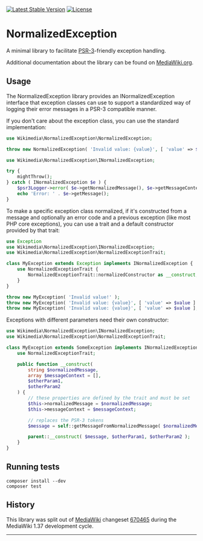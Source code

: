 [![Latest Stable Version]](https://packagist.org/packages/wikimedia/normalized-exception) [![License]](https://packagist.org/packages/wikimedia/normalized-exception)

NormalizedException
=====================

A minimal library to facilitate [PSR-3][]-friendly exception handling.

Additional documentation about the library can be found on
[MediaWiki.org](https://www.mediawiki.org/wiki/NormalizedException).


Usage
-----

The NormalizedException library provides an INormalizedException interface
that exception classes can use to support a standardized way of logging
their error messages in a PSR-3 compatible manner.

If you don't care about the exception class, you can use the standard implementation:

```php
use Wikimedia\NormalizedException\NormalizedException;

throw new NormalizedException( 'Invalid value: {value}', [ 'value' => $value ] );
```

```php
use Wikimedia\NormalizedException\INormalizedException;

try {
	mightThrow();
} catch ( INormalizedException $e ) {
	$psr3Logger->error( $e->getNormalizedMessage(), $e->getMessageContext() );
	echo 'Error: ' . $e->getMessage();
}
```

To make a specific exception class normalized, if it's constructed from a message
and optionally an error code and a previous exception (like most PHP core exceptions),
you can use a trait and a default constructor provided by that trait:

```php
use Exception
use Wikimedia\NormalizedException\INormalizedException;
use Wikimedia\NormalizedException\NormalizedExceptionTrait;

class MyException extends Exception implements INormalizedException {
	use NormalizedExceptionTrait {
		NormalizedExceptionTrait::normalizedConstructor as __construct;
	}
}
```

```php
throw new MyException( 'Invalid value!' );
throw new MyException( 'Invalid value: {value}', [ 'value' => $value ] );
throw new MyException( 'Invalid value: {value}', [ 'value' => $value ], /* code */ -1, $previous );
```

Exceptions with different parameters need their own constructor:

```php
use Wikimedia\NormalizedException\INormalizedException;
use Wikimedia\NormalizedException\NormalizedExceptionTrait;

class MyException extends SomeException implements INormalizedException {
	use NormalizedExceptionTrait;

	public function __construct(
		string $normalizedMessage,
		array $messageContext = [],
		$otherParam1,
		$otherParam2
	) {
		// these properties are defined by the trait and must be set
		$this->normalizedMessage = $normalizedMessage;
		$this->messageContext = $messageContext;

		// replaces the PSR-3 tokens
		$message = self::getMessageFromNormalizedMessage( $normalizedMessage, $messageContext );

		parent::__construct( $message, $otherParam1, $otherParam2 );
	}
}
```

Running tests
-------------

```
composer install --dev
composer test
```

History
-------

This library was split out of [MediaWiki][] changeset [670465][] during the
MediaWiki 1.37 development cycle.


---
[PSR-3]: https://www.php-fig.org/psr/psr-3/
[MediaWiki]: https://www.mediawiki.org/wiki/MediaWiki
[670465]: https://gerrit.wikimedia.org/r/c/mediawiki/core/+/670465
[Latest Stable Version]: https://poser.pugx.org/wikimedia/normalized-exception/v/stable.svg
[License]: https://poser.pugx.org/wikimedia/normalized-exception/license.svg
